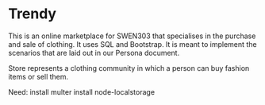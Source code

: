 # Trendy

This is an online marketplace for SWEN303 that specialises in the purchase and sale of clothing. It uses SQL and Bootstrap.
It is meant to implement the scenarios that are laid out in our Persona document.

Store represents a clothing community in which a person can buy fashion items or sell them. 

Need:
  install multer
  install node-localstorage
  
  
  
  
